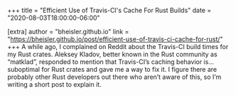 +++
title = "Efficient Use of Travis-CI's Cache For Rust Builds"
date = "2020-08-03T18:00:00-06:00"

[extra]
author = "bheisler.github.io"
link = "https://bheisler.github.io/post/efficient-use-of-travis-ci-cache-for-rust/"
+++
A while ago, I complained on Reddit about the Travis-CI build times for my Rust crates. Aleksey Kladov, better known in the Rust community as &ldquo;matklad&rdquo;, responded to mention that Travis-CI&rsquo;s caching behavior is&hellip; suboptimal for Rust crates and gave me a way to fix it.
I figure there are probably other Rust developers out there who aren&rsquo;t aware of this, so I&rsquo;m writing a short post to explain it.